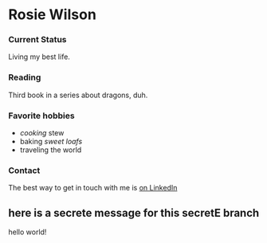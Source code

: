 # Rosie Wilson

### Current Status

Living my best life.

### Reading

Third book in a series about dragons, duh.

### Favorite hobbies

- *cooking* stew
- baking *sweet loafs*
- traveling the world

### Contact

The best way to get in touch with me is [on LinkedIn](https://www.linkedin.com/in/rosemary-wilson-)

## here is a secrete message for this secretE branch

hello world!
